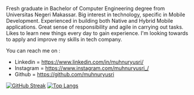 Fresh graduate in Bachelor of Computer Engineering degree from Universitas Negeri Makassar. Big interest in technology, specific in Mobile Development. Experienced in building both Native and Hybrid Mobile applications. Great sense of responsibility and agile in carrying out tasks. Likes to learn new things every day to gain experience. I'm looking towards to apply and improve my skills in tech company.

You can reach me on :
- Linkedin = https://www.linkedin.com/in/muhnuryusri/
- Instagram = https://www.instagram.com/muhnuryusri_/
- Github = https://github.com/muhnuryusri


[![GitHub Streak](https://streak-stats.demolab.com?user=muhnuryusri&theme=neon-dark)](https://git.io/streak-stats) [![Top Langs](https://github-readme-stats.vercel.app/api/top-langs/?username=anuraghazra&layout=compact&theme=dark)](https://github.com/anuraghazra/github-readme-stats)
<!---
muhnuryusri/muhnuryusri is a ✨ special ✨ repository because its `README.md` (this file) appears on your GitHub profile.
You can click the Preview link to take a look at your changes.
--->
